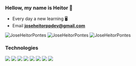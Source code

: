 ### Hellow, my name is Heitor 👋
- Every day a new learning 🖥️
- Email  **joseheitorppdev@gmail.com**

<img src="https://komarev.com/ghpvc/?username=JoseHeitorPontes&label=Profile%20views&color=0e75b6&style=flat" alt="JoseHeitorPontes" />

<img src="https://github-readme-stats.vercel.app/api?username=JoseHeitorPontes&show_icons=true&theme=synthwave" alt="JoseHeitorPontes" />
<img src="https://github-readme-stats.vercel.app/api/top-langs?username=JoseHeitorPontes&show_icons=true&locale=en&layout=compact" alt="JoseHeitorPontes" />

### Technologies
<div style="display: inline-block;">
  <img src="https://img.shields.io/badge/HTML5-E34F26?style=for-the-badge&logo=html5&logoColor=white" />
  <img src="https://img.shields.io/badge/CSS3-1572B6?style=for-the-badge&logo=css3&logoColor=white" />
  <img src="https://img.shields.io/badge/JavaScript-F7DF1E?style=for-the-badge&logo=javascript&logoColor=black" />
  <img src="https://img.shields.io/badge/TypeScript-007ACC?style=for-the-badge&logo=typescript&logoColor=white" />
  <img src="https://img.shields.io/badge/React-20232A?style=for-the-badge&logo=react&logoColor=61DAFB" />
  <img src="https://img.shields.io/badge/PHP-777BB4?style=for-the-badge&logo=php&logoColor=white" />
  <img src="https://img.shields.io/badge/Laravel-FF2D20?style=for-the-badge&logo=laravel&logoColor=white" />
  <img src="https://img.shields.io/badge/MySQL-005C84?style=for-the-badge&logo=mysql&logoColor=white" />
</div>

